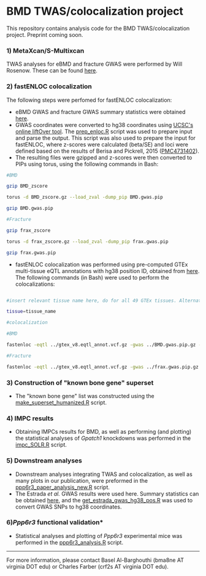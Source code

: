 # BMD TWAS/colocalization project
This repository contains analysis code for the BMD TWAS/colocalization project. Preprint coming soon.

### 1) MetaXcan/S-Multixcan
TWAS analyses for eBMD and fracture GWAS were performed by Will Rosenow. These can be found [here](https://github.com/Farber-Lab/BMD-MetaXcan).

### 2) fastENLOC colocalization
The following steps were perfomed for fastENLOC colocalization:
  * eBMD GWAS and fracture GWAS summary statistics were obtained [here](http://www.gefos.org/?q=content/data-release-2018).
  * GWAS coordinates were converted to hg38 coordinates using [UCSC's online liftOver tool](https://genome.ucsc.edu/cgi-bin/hgLiftOver). The [prep_enloc.R](./src/prep_enloc.R) script was used to prepare input and parse the output. This script was also used to prepare the input for fastENLOC, where z-scores were calculated (beta/SE) and loci were defined based on the results of Berisa and Pickrell, 2015 ([PMC4731402](https://www.ncbi.nlm.nih.gov/pmc/articles/PMC4731402/)). 
  * The resulting files were gzipped and z-scores were then converted to PIPs using torus, using the following commands in Bash:
  ```bash
  #BMD
  
  gzip BMD_zscore
  
  torus -d BMD_zscore.gz --load_zval -dump_pip BMD.gwas.pip
  
  gzip BMD.gwas.pip
  
  #Fracture
  
  gzip frax_zscore
  
  torus -d frax_zscore.gz --load_zval -dump_pip frax.gwas.pip
  
  gzip frax.gwas.pip
```

  * fastENLOC colocalization was performed using pre-computed GTEx multi-tissue eQTL annotations with hg38 position ID, obtained from [here](https://github.com/xqwen/fastenloc). The following commands (in Bash) were used to perform the colocalizations:
  ```bash
  
  #insert relevant tissue name here, do for all 49 GTEx tissues. Alternatively, run a script to do this for you.
  
  tissue=tissue_name
  
  #colocalization
  
  #BMD
  
  fastenloc -eqtl ../gtex_v8.eqtl_annot.vcf.gz -gwas ../BMD.gwas.pip.gz -total_variants 14000000 -t $tissue -prefix ../enloc_out/${tissue}
  
  #Fracture
  
  fastenloc -eqtl ../gtex_v8.eqtl_annot.vcf.gz -gwas ../frax.gwas.pip.gz -total_variants 14000000 -t $tissue -prefix ../enloc_frax_out/${tissue}
```
  
### 3) Construction of "known bone gene" superset
  * The "known bone gene" list was constructed using the [make_superset_humanized.R](./src/make_superset_humanized.R) script.
  
### 4) IMPC results
  * Obtaining IMPCs results for BMD, as well as performing (and plotting) the statistical analyses of *Gpatch1* knockdowns was performed in the [impc_SOLR.R](./src/impc_SOLR.R) script.
  
### 5) **Downstream analyses**
  * Downstream analyses integrating TWAS and colocalization, as well as many plots in our publication, were preformed in the [ppp6r3_paper_analysis_new.R](./src/ppp6r3_paper_analysis_new.R) script. 
  * The Estrada *et al.* GWAS results were used here. Summary statistics can be obtained [here](http://www.gefos.org/?q=content/data-release-2012), and the [get_estrada_gwas_hg38_pos.R](./src/get_estrada_gwas_hg38_pos.R) was used to convert GWAS SNPs to hg38 coordinates.

### 6)***Ppp6r3* functional validation***
  * Statistical analyses and plotting of *Ppp6r3* experimental mice was performed in the [ppp6r3_analysis.R](./src/ppp6r3_analysis.R) script.
  
  
---  
  
For more information, please contact Basel Al-Barghouthi (bma8ne AT virginia DOT edu) or Charles Farber (crf2s AT virginia DOT edu).
